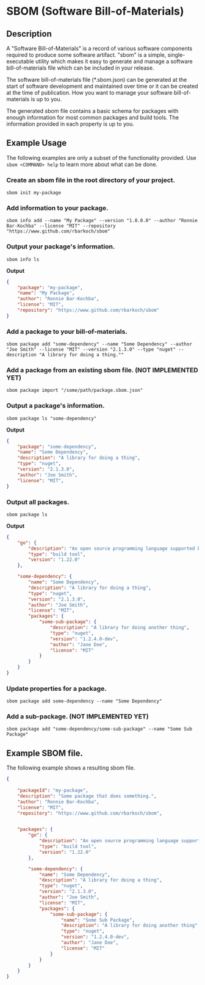 # SBOM (Software Bill-of-Materials)

## Description

A "Software Bill-of-Materials" is a record of various software components
required to produce some software artifact. "sbom" is a simple, single-
executable utility which makes it easy to generate and manage a software
bill-of-materials file which can be included in your release.

The software bill-of-materials file (*.sbom.json) can be generated at the
start of software development and maintained over time or it can be created at
the time of publication. How you want to manage your software bill-of-materials
is up to you.

The generated sbom file contains a basic schema for packages with enough
information for most common packages and build tools. The information provided
in each property is up to you.

## Example Usage

The following examples are only a subset of the functionality provided. Use `sbom <COMMAND> help` to learn more about what can be done.

### Create an sbom file in the root directory of your project.

`sbom init my-package`

### Add information to your package.

`sbom info add --name "My Package" --version "1.0.0.0" --author "Ronnie Bar-Kochba" --license "MIT" --repository "https://www.github.com/rbarkoch/sbom"`

### Output your package's information.

`sbom info ls`

**Output**
```json
{
    "package": "my-package",
    "name": "My Package",
    "author": "Ronnie Bar-Kochba",
    "license": "MIT",
    "repository": "https://www.github.com/rbarkoch/sbom"
}
```

### Add a package to your bill-of-materials.

`sbom package add "some-dependency" --name "Some Dependency" --author "Joe Smith" --license "MIT" --version "2.1.3.0" --type "nuget" --description "A library for doing a thing.""`

### Add a package from an existing sbom file. (NOT IMPLEMENTED YET)

`sbom package import "/some/path/package.sbom.json"`

### Output a package's information.

`sbom package ls "some-dependency"`

**Output**
```json
{
    "package": "some-dependency",
    "name": "Some Dependency",
    "description": "A library for doing a thing",
    "type": "nuget",
    "version": "2.1.3.0",
    "author": "Joe Smith",
    "license": "MIT",
}
```

### Output all packages.

`sbom package ls`

**Output**
```json
{
    "go": {
        "description": "An open source programming language supported by Google.",
        "type": "build tool",
        "version": "1.22.0"
    },

    "some-dependency": {
        "name": "Some Dependency",
        "description": "A library for doing a thing",
        "type": "nuget",
        "version": "2.1.3.0",
        "author": "Joe Smith",
        "license": "MIT",
        "packages": {
            "some-sub-package": {
                "description": "A library for doing another thing",
                "type": "nuget",
                "version": "1.2.4.0-dev",
                "author": "Jane Doe",
                "license": "MIT"
            }
        }
    }
}
```

### Update properties for a package.

`sbom package add some-dependency --name "Some Dependency"`

### Add a sub-package. (NOT IMPLEMENTED YET)

`sbom package add "some-dependency/some-sub-package" --name "Some Sub Package"`


## Example SBOM file.

The following example shows a resulting sbom file.

```json
{
    
    "packageId": "my-package",
    "description": "Some package that does something.",
    "author": "Ronnie Bar-Kochba",
    "license": "MIT",
    "repository": "https://www.github.com/rbarkoch/sbom",


    "packages": {
        "go": {
            "description": "An open source programming language supported by Google.",
            "type": "build tool",
            "version": "1.22.0"
        },

        "some-dependency": {
            "name": "Some Dependency",
            "description": "A library for doing a thing",
            "type": "nuget",
            "version": "2.1.3.0",
            "author": "Joe Smith",
            "license": "MIT",
            "packages": {
                "some-sub-package": {
                    "name": "Some Sub Package",
                    "description": "A library for doing another thing",
                    "type": "nuget",
                    "version": "1.2.4.0-dev",
                    "author": "Jane Doe",
                    "license": "MIT"
                }
            }
        }
    }
}
```